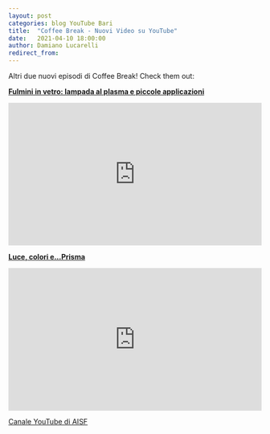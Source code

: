 ```yaml
---
layout: post
categories: blog YouTube Bari
title:  "Coffee Break - Nuovi Video su YouTube"
date:   2021-04-10 18:00:00
author: Damiano Lucarelli
redirect_from:
---
```


Altri due nuovi episodi di Coffee Break! Check them out:

<b>[Fulmini in vetro: lampada al plasma e piccole applicazioni](https://www.youtube.com/watch?v=7YSlj5qvbkI)</b><br/>
<div style="position: relative; height: 0; padding-bottom: 56.25%"><iframe style="position: absolute; top: 0; left: 0; width: 100%; height: 100%;" src="https://www.youtube.com/embed/7YSlj5qvbkI" frameborder="0" allow="accelerometer; clipboard-write; encrypted-media; gyroscope; picture-in-picture" allowfullscreen></iframe></div>

<b>[Luce, colori e...Prisma](https://www.youtube.com/watch?v=OdNnrDxwItk)</b><br/>
<div style="position: relative; height: 0; padding-bottom: 56.25%"><iframe style="position: absolute; top: 0; left: 0; width: 100%; height: 100%;" src="https://www.youtube.com/embed/OdNnrDxwItk" frameborder="0" allow="accelerometer; clipboard-write; encrypted-media; gyroscope; picture-in-picture" allowfullscreen></iframe></div>

[Canale YouTube di AISF](https://www.youtube.com/c/aisffisica)<br/>